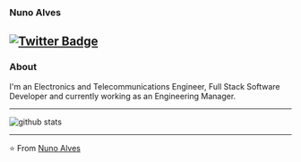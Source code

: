 ### Nuno Alves
[![Twitter Badge](https://img.shields.io/badge/-Nuno-Alves-1ca0f1?style=flat-square&logo=twitter&logoColor=white&link=https://twitter.com/nunorralves)](https://twitter.com/nunorralves)  
---------------------------------------------------------------------------------------------------------------------------------------------------------------------------------
### About

I'm an Electronics and Telecommunications Engineer, Full Stack Software Developer and currently working as an Engineering Manager.

---------------------------------------------------------------------------------------------------------------------------------------------------------------------------------

![github stats](https://github-readme-stats.vercel.app/api?username=nunorralves&show_icons=true)

---------------------------------------------------------------------------------------------------------------------------------------------------------------------------------


⭐️ From [Nuno Alves](https://github.com/nunorralves)

